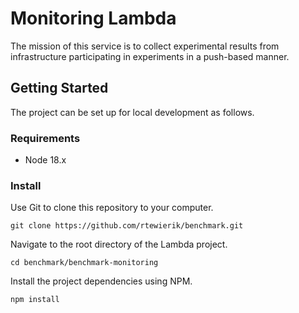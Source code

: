 # Monitoring Lambda
The mission of this service is to collect experimental results from infrastructure participating in experiments in a push-based manner.

## Getting Started
The project can be set up for local development as follows.

### Requirements
* Node 18.x

### Install
Use Git to clone this repository to your computer.

```
git clone https://github.com/rtewierik/benchmark.git
```

Navigate to the root directory of the Lambda project.

``
cd benchmark/benchmark-monitoring
``

Install the project dependencies using NPM.

```
npm install
```
